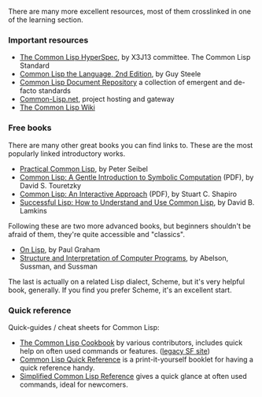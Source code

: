 There are many more excellent resources, most of them crosslinked in
one of the learning section.

### Important resources

* [The Common Lisp HyperSpec](http://www.lispworks.com/documentation/common-lisp.html),
  by X3J13 committee. The Common Lisp Standard
* [Common Lisp the Language, 2nd Edition](http://www.cs.cmu.edu/Groups/AI/html/cltl/cltl2.html),
  by Guy Steele
* [Common Lisp Document Repository](http://cdr.eurolisp.org/) a
  collection of emergent and de-facto standards
* [Common-Lisp.net](http://common-lisp.net/), project hosting and
  gateway
* [The Common Lisp Wiki](http://www.cliki.net/)

### Free books

There are many other great books you can find links to. These are the
most popularly linked introductory works.

* [Practical Common Lisp](http://www.gigamonkeys.com/book/), by Peter
  Seibel
* [Common Lisp: A Gentle Introduction to Symbolic Computation](http://www-cgi.cs.cmu.edu/afs/cs.cmu.edu/user/dst/www/LispBook/index.html) (PDF),
  by David S. Touretzky
* [Common Lisp: An Interactive Approach](http://www.cse.buffalo.edu/~shapiro/Commonlisp/) (PDF),
  by Stuart C. Shapiro
* [Successful Lisp: How to Understand and Use Common Lisp](http://successful-lisp.blogspot.com/),
  by David B. Lamkins

Following these are two more advanced books, but beginners shouldn't
be afraid of them, they're quite accessible and "classics".

* [On Lisp](http://www.paulgraham.com/onlisptext.html), by Paul Graham
* [Structure and Interpretation of Computer Programs](http://mitpress.mit.edu/sicp/),
  by Abelson, Sussman, and Sussman

The last is actually on a related Lisp dialect, Scheme, but it's very
helpful book, generally. If you find you prefer Scheme, it's an
excellent start.


### Quick reference

Quick-guides / cheat sheets for Common Lisp:

* [The Common Lisp Cookbook](http://lispcookbook.github.io/cl-cookbook/)
  by various contributors, includes quick help on often used commands or features. 
  ([legacy SF site](http://cl-cookbook.sourceforge.net/))
* [Common Lisp Quick Reference](http://clqr.boundp.org/) is a print-it-yourself booklet for having a quick reference handy.
* [Simplified Common Lisp Reference](http://jtra.cz/stuff/lisp/sclr/index.html) gives a quick glance at often used commands, ideal for newcomers.
